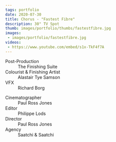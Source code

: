 ```yaml
---
tags: portfolio
date: 2020-07-30
title: Chorus - "Fastest Fibre"
description: 30" TV Spot
thumb: images/portfolio/thumbs/fastestfibre.jpg
images:
 - images/portfolio/fastestfibre.jpg
videos:
 - https://www.youtube.com/embed/s1x-TkF4f7A
---
```


<dl>
  <dt>Post-Production</dt>
  <dd>The Finishing Suite</dd>

  <dt>Colourist & Finishing Artist</dt>
  <dd>Alastair Tye Samson</dd>

  <dt>VFX</dt>
  <dd>Richard Borg</dd>
</dl>

<dl>
  <dt>Cinematographer</dt>
  <dd>Paul Ross Jones</dd>

  <dt>Editor</dt>
  <dd>Philippe Lods</dd>

  <dt>Director</dt>
  <dd>Paul Ross Jones</dd>

  <dt>Agency</dt>
  <dd>Saatchi &amp; Saatchi</dd>
</dl>
